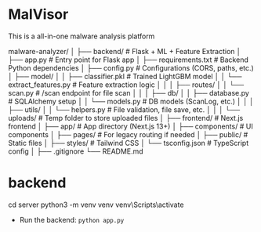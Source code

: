 # MalVisor
This is a all-in-one malware analysis platform 

malware-analyzer/
│
├── backend/                      # Flask + ML + Feature Extraction
│   ├── app.py                    # Entry point for Flask app
│   ├── requirements.txt          # Backend Python dependencies
│   ├── config.py                 # Configurations (CORS, paths, etc.)
│   ├── model/
│   │   ├── classifier.pkl        # Trained LightGBM model
│   │   └── extract_features.py   # Feature extraction logic
│   │
│   ├── routes/
│   │   └── scan.py               # /scan endpoint for file scan
│   │
│   ├── db/
│   │   ├── database.py           # SQLAlchemy setup
│   │   └── models.py             # DB models (ScanLog, etc.)
│   │
│   ├── utils/
│   │   └── helpers.py            # File validation, file save, etc.
│   │
│   └── uploads/                  # Temp folder to store uploaded files
│
├── frontend/                     # Next.js frontend
│   ├── app/                      # App directory (Next.js 13+)
│   ├── components/               # UI components
│   ├── pages/                    # For legacy routing if needed
│   ├── public/                   # Static files
│   ├── styles/                   # Tailwind CSS
│   └── tsconfig.json             # TypeScript config
│
├── .gitignore
└── README.md



# backend
cd server
python3 -m venv venv
venv\Scripts\activate

- Run the backend: `python app.py`



